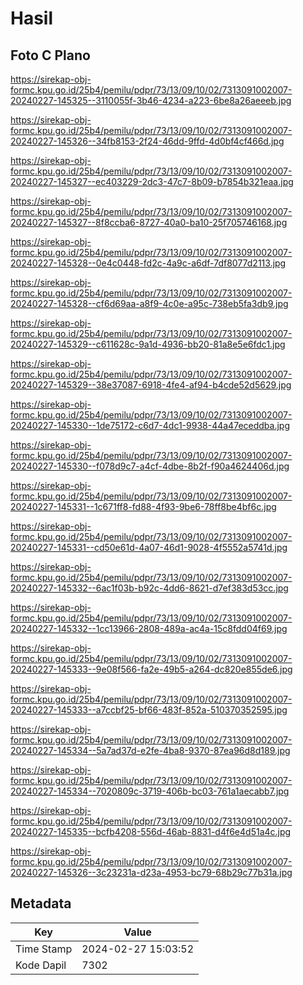 # Hasil

## Foto C Plano

https://sirekap-obj-formc.kpu.go.id/25b4/pemilu/pdpr/73/13/09/10/02/7313091002007-20240227-145325--3110055f-3b46-4234-a223-6be8a26aeeeb.jpg

https://sirekap-obj-formc.kpu.go.id/25b4/pemilu/pdpr/73/13/09/10/02/7313091002007-20240227-145326--34fb8153-2f24-46dd-9ffd-4d0bf4cf466d.jpg

https://sirekap-obj-formc.kpu.go.id/25b4/pemilu/pdpr/73/13/09/10/02/7313091002007-20240227-145327--ec403229-2dc3-47c7-8b09-b7854b321eaa.jpg

https://sirekap-obj-formc.kpu.go.id/25b4/pemilu/pdpr/73/13/09/10/02/7313091002007-20240227-145327--8f8ccba6-8727-40a0-ba10-25f705746168.jpg

https://sirekap-obj-formc.kpu.go.id/25b4/pemilu/pdpr/73/13/09/10/02/7313091002007-20240227-145328--0e4c0448-fd2c-4a9c-a6df-7df8077d2113.jpg

https://sirekap-obj-formc.kpu.go.id/25b4/pemilu/pdpr/73/13/09/10/02/7313091002007-20240227-145328--cf6d69aa-a8f9-4c0e-a95c-738eb5fa3db9.jpg

https://sirekap-obj-formc.kpu.go.id/25b4/pemilu/pdpr/73/13/09/10/02/7313091002007-20240227-145329--c611628c-9a1d-4936-bb20-81a8e5e6fdc1.jpg

https://sirekap-obj-formc.kpu.go.id/25b4/pemilu/pdpr/73/13/09/10/02/7313091002007-20240227-145329--38e37087-6918-4fe4-af94-b4cde52d5629.jpg

https://sirekap-obj-formc.kpu.go.id/25b4/pemilu/pdpr/73/13/09/10/02/7313091002007-20240227-145330--1de75172-c6d7-4dc1-9938-44a47eceddba.jpg

https://sirekap-obj-formc.kpu.go.id/25b4/pemilu/pdpr/73/13/09/10/02/7313091002007-20240227-145330--f078d9c7-a4cf-4dbe-8b2f-f90a4624406d.jpg

https://sirekap-obj-formc.kpu.go.id/25b4/pemilu/pdpr/73/13/09/10/02/7313091002007-20240227-145331--1c671ff8-fd88-4f93-9be6-78ff8be4bf6c.jpg

https://sirekap-obj-formc.kpu.go.id/25b4/pemilu/pdpr/73/13/09/10/02/7313091002007-20240227-145331--cd50e61d-4a07-46d1-9028-4f5552a5741d.jpg

https://sirekap-obj-formc.kpu.go.id/25b4/pemilu/pdpr/73/13/09/10/02/7313091002007-20240227-145332--6ac1f03b-b92c-4dd6-8621-d7ef383d53cc.jpg

https://sirekap-obj-formc.kpu.go.id/25b4/pemilu/pdpr/73/13/09/10/02/7313091002007-20240227-145332--1cc13966-2808-489a-ac4a-15c8fdd04f69.jpg

https://sirekap-obj-formc.kpu.go.id/25b4/pemilu/pdpr/73/13/09/10/02/7313091002007-20240227-145333--9e08f566-fa2e-49b5-a264-dc820e855de6.jpg

https://sirekap-obj-formc.kpu.go.id/25b4/pemilu/pdpr/73/13/09/10/02/7313091002007-20240227-145333--a7ccbf25-bf66-483f-852a-510370352595.jpg

https://sirekap-obj-formc.kpu.go.id/25b4/pemilu/pdpr/73/13/09/10/02/7313091002007-20240227-145334--5a7ad37d-e2fe-4ba8-9370-87ea96d8d189.jpg

https://sirekap-obj-formc.kpu.go.id/25b4/pemilu/pdpr/73/13/09/10/02/7313091002007-20240227-145334--7020809c-3719-406b-bc03-761a1aecabb7.jpg

https://sirekap-obj-formc.kpu.go.id/25b4/pemilu/pdpr/73/13/09/10/02/7313091002007-20240227-145335--bcfb4208-556d-46ab-8831-d4f6e4d51a4c.jpg

https://sirekap-obj-formc.kpu.go.id/25b4/pemilu/pdpr/73/13/09/10/02/7313091002007-20240227-145326--3c23231a-d23a-4953-bc79-68b29c77b31a.jpg


## Metadata

| Key        | Value               |
| ---------- | ------------------- |
| Time Stamp | 2024-02-27 15:03:52 |
| Kode Dapil | 7302                |



